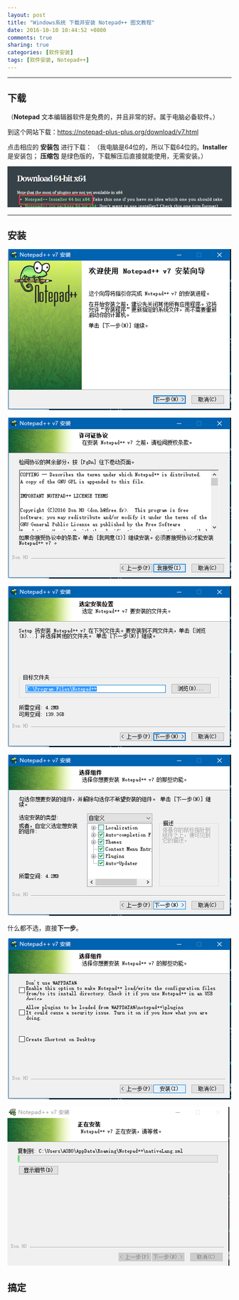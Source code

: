 ```yaml
---
layout: post
title: "Windows系统 下载并安装 Notepad++ 图文教程"
date: 2016-10-10 10:44:52 +0800
comments: true
sharing: true
categories: [软件安装]
tags: [软件安装, Notepad++]
---
```




---


## 下载

（**Notepad** 文本编辑器软件是免费的，并且非常的好。属于电脑必备软件。）

到这个网站下载：https://notepad-plus-plus.org/download/v7.html

点击相应的 **安装包** 进行下载：
（我电脑是64位的，所以下载64位的。**Installer** 是安装包； **压缩包** 是绿色版的，下载解压后直接就能使用，无需安装。）

![Alt text](/images/2016-10-10-Windows-install-Notepad++/1475993346774.png)

---

## 安装

![Alt text](/images/2016-10-10-Windows-install-Notepad++/1475993288957.png)

![Alt text](/images/2016-10-10-Windows-install-Notepad++/1475993358700.png)

![Alt text](/images/2016-10-10-Windows-install-Notepad++/1475993364763.png)

![Alt text](/images/2016-10-10-Windows-install-Notepad++/1475993371316.png)

什么都不选，直接**下一步**。

![Alt text](/images/2016-10-10-Windows-install-Notepad++/1475993422195.png)

![Alt text](/images/2016-10-10-Windows-install-Notepad++/1475993429978.png)

## 搞定

